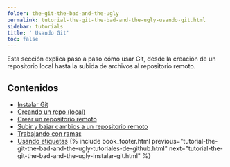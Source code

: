 ```yaml
---
folder: the-git-the-bad-and-the-ugly
permalink: tutorial-the-git-the-bad-and-the-ugly-usando-git.html
sidebar: tutorials
title: ' Usando Git'
toc: false
---
```


Esta sección explica paso a paso cómo usar Git, desde la creación de un repositorio local hasta la subida de archivos al repositorio remoto.

## Contenidos
  * [Instalar Git](tutorial-the-git-the-bad-and-the-ugly-instalar-git.html)
  * [Creando un repo \(local\)](tutorial-the-git-the-bad-and-the-ugly-creando-un-repo-local.html)
  * [Crear un repositorio remoto](tutorial-the-git-the-bad-and-the-ugly-crear-un-repositorio-remoto.html)
  * [Subir y bajar cambios a un repositorio remoto](tutorial-the-git-the-bad-and-the-ugly-subir-y-bajar-cambios-a-un-repositorio-remoto.html)
  * [Trabajando con ramas](tutorial-the-git-the-bad-and-the-ugly-trabajando-con-ramas.html)
  * [Usando etiquetas](tutorial-the-git-the-bad-and-the-ugly-usando-etiquetas.html)
{% include book_footer.html previous="tutorial-the-git-the-bad-and-the-ugly-tutoriales-de-github.html" next="tutorial-the-git-the-bad-and-the-ugly-instalar-git.html" %}